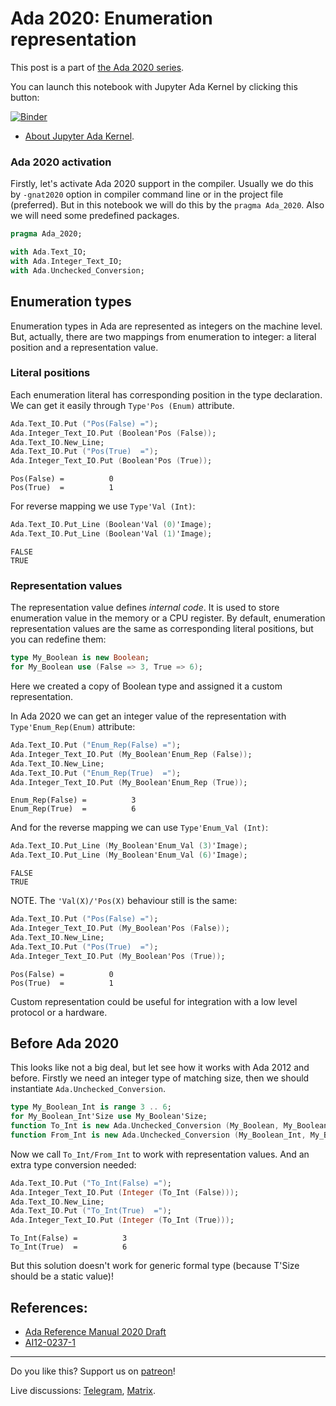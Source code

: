 # Ada 2020: Enumeration representation
 
This post is a part of [the Ada 2020 series](https://github.com/reznikmm/ada-howto/tree/ce-2020).
 
You can launch this notebook with Jupyter Ada Kernel by clicking this button:
 
[![Binder](https://mybinder.org/badge_logo.svg)](https://mybinder.org/v2/gh/reznikmm/ada-howto/ce-2020?filepath=%2Fhome%2Fjovyan%2Fnb%2Fenum-val.ipynb)

 
 * [About Jupyter Ada Kernel](https://github.com/reznikmm/ada-howto/blob/master/md/Hello_Ada.md).

### Ada 2020 activation
Firstly, let's activate Ada 2020 support in the compiler.
Usually we do this by `-gnat2020` option in compiler command line or in the project file
(preferred). But in this notebook we will do this by the `pragma Ada_2020`.
Also we will need some predefined packages.


```Ada
pragma Ada_2020;

with Ada.Text_IO;
with Ada.Integer_Text_IO;
with Ada.Unchecked_Conversion;
```

## Enumeration types

Enumeration types in Ada are represented as integers on the machine level. But, actually, there are two mappings from enumeration to integer: a literal position and a representation value.

### Literal positions
Each enumeration literal has corresponding position in the type declaration. We can get it easily through `Type'Pos (Enum)` attribute.


```Ada
Ada.Text_IO.Put ("Pos(False) =");
Ada.Integer_Text_IO.Put (Boolean'Pos (False));
Ada.Text_IO.New_Line;
Ada.Text_IO.Put ("Pos(True)  =");
Ada.Integer_Text_IO.Put (Boolean'Pos (True));
```




    Pos(False) =          0
    Pos(True)  =          1



For reverse mapping we use `Type'Val (Int)`:


```Ada
Ada.Text_IO.Put_Line (Boolean'Val (0)'Image);
Ada.Text_IO.Put_Line (Boolean'Val (1)'Image);
```




    FALSE
    TRUE




### Representation values
The representation value defines _internal code_. It is used to store enumeration value in the memory or a CPU register. By default, enumeration representation values are the same as corresponding literal positions, but you can redefine them:


```Ada
type My_Boolean is new Boolean;
for My_Boolean use (False => 3, True => 6);
```

Here we created a copy of Boolean type and assigned it a custom representation.

In Ada 2020 we can get an integer value of the representation with `Type'Enum_Rep(Enum)` attribute:


```Ada
Ada.Text_IO.Put ("Enum_Rep(False) =");
Ada.Integer_Text_IO.Put (My_Boolean'Enum_Rep (False));
Ada.Text_IO.New_Line;
Ada.Text_IO.Put ("Enum_Rep(True)  =");
Ada.Integer_Text_IO.Put (My_Boolean'Enum_Rep (True));
```




    Enum_Rep(False) =          3
    Enum_Rep(True)  =          6



And for the reverse mapping we can use `Type'Enum_Val (Int)`:


```Ada
Ada.Text_IO.Put_Line (My_Boolean'Enum_Val (3)'Image);
Ada.Text_IO.Put_Line (My_Boolean'Enum_Val (6)'Image);
```




    FALSE
    TRUE




NOTE. The `'Val(X)/'Pos(X)` behaviour still is the same:


```Ada
Ada.Text_IO.Put ("Pos(False) =");
Ada.Integer_Text_IO.Put (My_Boolean'Pos (False));
Ada.Text_IO.New_Line;
Ada.Text_IO.Put ("Pos(True)  =");
Ada.Integer_Text_IO.Put (My_Boolean'Pos (True));
```




    Pos(False) =          0
    Pos(True)  =          1



Custom representation could be useful for integration with a low level protocol or a hardware.

## Before Ada 2020
This looks like not a big deal, but let see how it works with Ada 2012 and before. Firstly we need an integer type of matching size, then we should instantiate `Ada.Unchecked_Conversion`.


```Ada
type My_Boolean_Int is range 3 .. 6;
for My_Boolean_Int'Size use My_Boolean'Size;
function To_Int is new Ada.Unchecked_Conversion (My_Boolean, My_Boolean_Int);
function From_Int is new Ada.Unchecked_Conversion (My_Boolean_Int, My_Boolean);
```

Now we call `To_Int/From_Int` to work with representation values. And an extra type conversion needed:


```Ada
Ada.Text_IO.Put ("To_Int(False) =");
Ada.Integer_Text_IO.Put (Integer (To_Int (False)));
Ada.Text_IO.New_Line;
Ada.Text_IO.Put ("To_Int(True)  =");
Ada.Integer_Text_IO.Put (Integer (To_Int (True)));
```




    To_Int(False) =          3
    To_Int(True)  =          6



But this solution doesn't work for generic formal type (because T'Size should be a static value)!

## References:
 * [Ada Reference Manual 2020 Draft](http://www.ada-auth.org/standards/2xaarm/html/AA-13-4.html)
 * [AI12-0237-1](http://www.ada-auth.org/cgi-bin/cvsweb.cgi/AI12s/AI12-0237-1.TXT)
 ----

Do you like this? Support us on [patreon](https://www.patreon.com/ada_ru)!

Live discussions: [Telegram](https://t.me/ada_lang), [Matrix](https://matrix.to/#/#ada-lang:matrix.org).
